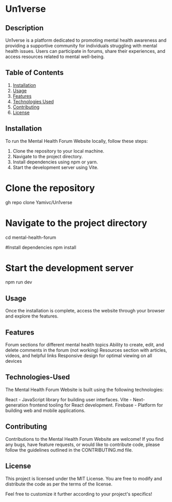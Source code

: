 <!-- Mental Health Forum Website -->
# Un1verse

<!-- Project Description -->
## Description
Un1verse is a platform dedicated to promoting mental health awareness and providing a supportive community for individuals struggling with mental health issues. Users can participate in forums, share their experiences, and access resources related to mental well-being.

<!-- Table of Contents -->
## Table of Contents
1. [Installation](#installation)
2. [Usage](#usage)
3. [Features](#features)
4. [Technologies Used](#technologies-used)
5. [Contributing](#contributing)
6. [License](#license)

<!-- Installation Instructions -->
## Installation
To run the Mental Health Forum Website locally, follow these steps:
1. Clone the repository to your local machine.
2. Navigate to the project directory.
3. Install dependencies using npm or yarn.
4. Start the development server using Vite.


# Clone the repository
gh repo clone Yamivc/Un1verse

# Navigate to the project directory
cd mental-health-forum

#Install dependencies
npm install

# Start the development server
npm run dev

<!-- Usage Information -->
## Usage
Once the installation is complete, access the website through your browser and explore the features.

<!-- Features -->

## Features

Forum sections for different mental health topics
Ability to create, edit, and delete comments in the forum (not working)
Resources section with articles, videos, and helpful links
Responsive design for optimal viewing on all devices

<!-- Technologies Used -->

## Technologies-Used
The Mental Health Forum Website is built using the following technologies:

React - JavaScript library for building user interfaces.
Vite - Next-generation frontend tooling for React development.
Firebase - Platform for building web and mobile applications.

<!-- Contributing Guidelines -->
## Contributing

Contributions to the Mental Health Forum Website are welcome! If you find any bugs, have feature requests, or would like to contribute code, please follow the guidelines outlined in the CONTRIBUTING.md file.

<!-- License Information -->

## License

This project is licensed under the MIT License. You are free to modify and distribute the code as per the terms of the license.

Feel free to customize it further according to your project's specifics!

